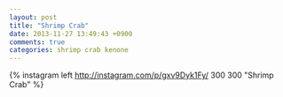 ```yaml
---
layout: post
title: "Shrimp Crab"
date: 2013-11-27 13:49:43 +0900
comments: true
categories: shrimp crab kenone
---
```


{% instagram left http://instagram.com/p/gxv9Dyk1Fy/ 300 300 "Shrimp Crab" %}
